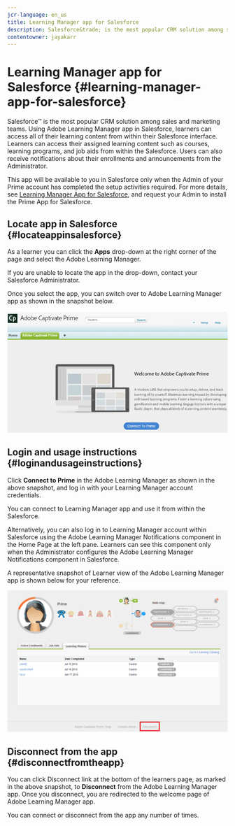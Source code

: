 ```yaml
---
jcr-language: en_us
title: Learning Manager app for Salesforce
description: Salesforce&trade; is the most popular CRM solution among sales and marketing teams. Using Adobe Learning Manager app in Salesforce, learners can access all of their learning content from within their Salesforce interface. Learners can access their assigned learning content such as courses, learning programs, and job aids from within the Salesforce. Users can also receive notifications about their enrollments and announcements from the Administrator.
contentowner: jayakarr
---
```



# Learning Manager app for Salesforce {#learning-manager-app-for-salesforce}

Salesforce&trade; is the most popular CRM solution among sales and marketing teams. Using Adobe Learning Manager app in Salesforce, learners can access all of their learning content from within their Salesforce interface. Learners can access their assigned learning content such as courses, learning programs, and job aids from within the Salesforce. Users can also receive notifications about their enrollments and announcements from the Administrator.

This app will be available to you in Salesforce only when the Admin of your Prime account has completed the setup activities required. For more details, see [Learning Manager App for Salesforce](../../integration-admin/feature-summary/sfdc-app.md), and request your Admin to install the Prime App for Salesforce.

## Locate app in Salesforce {#locateappinsalesforce}

As a learner you can click the **Apps** drop-down at the right corner of the page and select the Adobe Learning Manager. 

If you are unable to locate the app in the drop-down, contact your Salesforce Administrator. 

Once you select the app, you can switch over to Adobe Learning Manager app as shown in the snapshot below. 

![](assets/connect-to-prime.png) 

## Login and usage instructions {#loginandusageinstructions}

Click **Connect to Prime** in the Adobe Learning Manager as shown in the above snapshot, and log in with your Learning Manager account credentials. 

You can connect to Learning Manager app and use it from within the Salesforce. 

Alternatively, you can also log in to Learning Manager account within Salesforce using the Adobe Learning Manager Notifications component in the Home Page at the left pane. Learners can see this component only when the Administrator configures the Adobe Learning Manager Notifications component in Salesforce. 

A representative snapshot of Learner view of the Adobe Learning Manager app is shown below for your reference. 

![](assets/learners-view.png) 

## Disconnect from the app {#disconnectfromtheapp}

You can click Disconnect link at the bottom of the learners page, as marked in the above snapshot, to **Disconnect** from the Adobe Learning Manager app. Once you disconnect, you are redirected to the welcome page of Adobe Learning Manager app. 

You can connect or disconnect from the app any number of times. 
